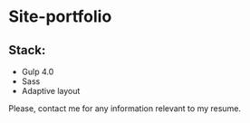 # Site-portfolio

## Stack:

* Gulp 4.0
* Sass
* Adaptive layout

Please, contact me for any information relevant to my resume.